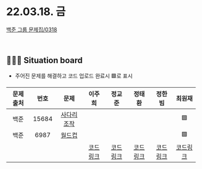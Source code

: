 # 22.03.18. 금

[백준 그룹 문제집/0318](https://www.acmicpc.net/group/workbook/view/13701/43300)

</br>

## 🧑🏽‍💻 Situation board
- 주어진 문제를 해결하고 코드 업로드 완료시 🟩로 표시

| 문제 출처   | 번호       | 문제      | 이주희  | 정교준  | 정태환  | 정한빔 | 최원재  |
| :--------: | :--------: | :--------: | :--------: | :-------: | :-------: | :-------: |  :-------: |
| 백준        | 15684     |[사다리 조작](https://www.acmicpc.net/problem/15684)  |       |      |   |   |   🟩   |
| 백준        | 6987    |[월드컵](https://www.acmicpc.net/problem/6987)  |       |       |   |    |  🟩   |
|             |           |           |  [코드링크]() | [코드링크]() | [코드링크]() | [코드링크]() | [코드링크](https://github.com/daejeon5-algostudy/AlgorithmStudy/tree/main/%EC%8A%A4%ED%84%B0%EB%94%94/0318/%EC%B5%9C%EC%9B%90%EC%9E%AC)  |
